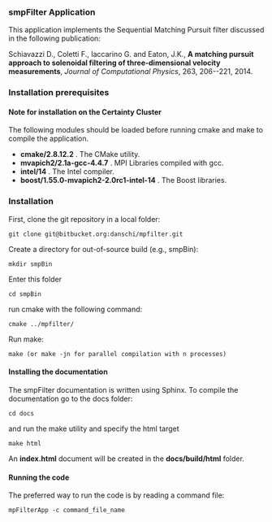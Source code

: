 ### smpFilter Application

This application implements the Sequential Matching Pursuit filter discussed in the following publication:

Schiavazzi D., Coletti F., Iaccarino G. and Eaton, J.K., **A matching pursuit approach to solenoidal filtering of three-dimensional velocity measurements**, _Journal of Computational Physics_, 263, 206--221, 2014.

### Installation prerequisites

#### Note for installation on the Certainty Cluster

The following modules should be loaded before running cmake and make to compile the application.

- **cmake/2.8.12.2** . The CMake utility.                 
- **mvapich2/2.1a-gcc-4.4.7** . MPI Libraries compiled with gcc.
- **intel/14** . The Intel compiler.
- **boost/1.55.0-mvapich2-2.0rc1-intel-14** . The Boost libraries.

### Installation

First, clone the git repository in a local folder:

```
git clone git@bitbucket.org:danschi/mpfilter.git 
```

Create a directory for out-of-source build (e.g., smpBin):

```
mkdir smpBin
```

Enter this folder 

```
cd smpBin
```

run cmake with the following command:

```
cmake ../mpfilter/
```

Run make:

```
make (or make -jn for parallel compilation with n processes)
```

#### Installing the documentation

The smpFilter documentation is written using Sphinx. To compile the documentation go to the docs folder:

```
cd docs
```

and run the make utility and specify the html target

```
make html
```

An **index.html** document will be created in the **docs/build/html** folder.

#### Running the code

The preferred way to run the code is by reading a command file:

```
mpFilterApp -c command_file_name
```
